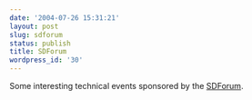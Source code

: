 ```yaml
---
date: '2004-07-26 15:31:21'
layout: post
slug: sdforum
status: publish
title: SDForum
wordpress_id: '30'
---
```


Some interesting technical events sponsored by the [SDForum](http://www.sdforum.org/SDForum/Templates/Calendar.aspx).
